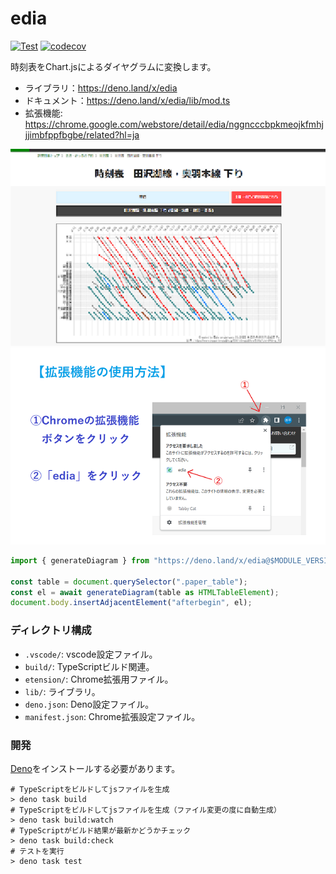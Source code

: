 # edia

[![Test](https://github.com/ayame113/edia/actions/workflows/test.yml/badge.svg)](https://github.com/ayame113/edia/actions/workflows/test.yml)
[![codecov](https://codecov.io/github/ayame113/edia/branch/main/graph/badge.svg?token=w0x5nJxnWc)](https://codecov.io/github/ayame113/edia)

時刻表をChart.jsによるダイヤグラムに変換します。

- ライブラリ：https://deno.land/x/edia
- ドキュメント：https://deno.land/x/edia/lib/mod.ts
- 拡張機能:
  https://chrome.google.com/webstore/detail/edia/nggncccbpkmeojkfmhjjjimbfppfbgbe/related?hl=ja

![サンプル画像](./extension/screenshot.png)
![インストール方法](./extension/install.png)

```ts
import { generateDiagram } from "https://deno.land/x/edia@$MODULE_VERSION/lib/mod.ts";

const table = document.querySelector(".paper_table");
const el = await generateDiagram(table as HTMLTableElement);
document.body.insertAdjacentElement("afterbegin", el);
```

### ディレクトリ構成

- `.vscode/`: vscode設定ファイル。
- `build/`: TypeScriptビルド関連。
- `etension/`: Chrome拡張用ファイル。
- `lib/`: ライブラリ。
- `deno.json`: Deno設定ファイル。
- `manifest.json`: Chrome拡張設定ファイル。

### 開発

[Deno](https://deno.land/)をインストールする必要があります。

```shell
# TypeScriptをビルドしてjsファイルを生成
> deno task build
# TypeScriptをビルドしてjsファイルを生成（ファイル変更の度に自動生成）
> deno task build:watch
# TypeScriptがビルド結果が最新かどうかチェック
> deno task build:check
# テストを実行
> deno task test
```
